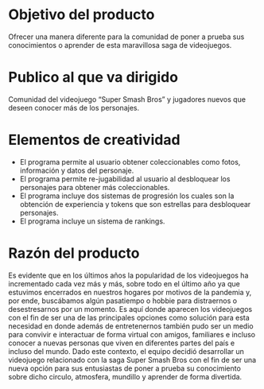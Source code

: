 # Objetivo del producto
Ofrecer una manera diferente para la comunidad de poner a prueba sus conocimientos o aprender de esta maravillosa saga de videojuegos.

# Publico al que va dirigido 
Comunidad del videojuego “Super Smash Bros” y jugadores nuevos que deseen conocer más de los personajes.

# Elementos de creatividad 
- El programa permite al usuario obtener coleccionables como fotos, información y datos del personaje.
- El programa permite re-jugabilidad al usuario al desbloquear los personajes para obtener más coleccionables.
- El programa incluye dos sistemas de progresión los cuales son la obtención de experiencia y tokens que son estrellas para desbloquear personajes.
- El programa incluye un sistema de rankings.

# Razón del producto 

Es evidente que en los últimos años la popularidad de los videojuegos ha incrementado cada vez más y más, sobre todo en el último año ya que estuvimos encerrados en nuestros hogares por motivos de la pandemia y, por ende, buscábamos algún pasatiempo o hobbie para distraernos o desestresarnos por un momento. Es aquí donde aparecen los videojuegos con el fin de ser una de las principales opciones como solución para esta necesidad en donde además de entretenernos también pudo ser un medio para convivir e interactuar de forma virtual con amigos, familiares e incluso conocer a nuevas personas que viven en diferentes partes del país e incluso del mundo. 
Dado este contexto, el equipo decidió desarrollar un videojuego relacionado con la saga Super Smash Bros con el fin de ser una nueva opción para sus entusiastas de poner a prueba su conocimiento sobre dicho circulo, atmosfera, mundillo y aprender de forma divertida. 

